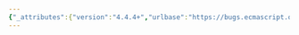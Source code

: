 ```yaml
---
{"_attributes":{"version":"4.4.4+","urlbase":"https://bugs.ecmascript.org/","maintainer":"dherman@mozilla.com"},"bug":{"bug_id":2364,"creation_ts":"2013-12-08 18:14:00 -0800","short_desc":"21.2.2.9: see 0","delta_ts":"2014-05-30 23:16:27 -0700","product":"Draft for 6th Edition","component":"editorial issue","version":"Rev 21: November 8, 2013 Draft","rep_platform":"All","op_sys":"All","bug_status":"VERIFIED","resolution":"FIXED","priority":"Normal","bug_severity":"normal","everconfirmed":true,"reporter":{"uid":"ecmascriptbugs","name":"Norbert"},"assigned_to":{"uid":"allen","name":"Allen Wirfs-Brock"},"long_desc":[{"commentid":6901,"comment_count":0,"who":{"uid":"ecmascriptbugs","name":"Norbert"},"bug_when":"2013-12-08 18:14:12 -0800","thetext":"The note in section 21.2.2.9 has a cross-reference \"see 0\". This should be a reference to 21.2.2.11."},{"commentid":8439,"comment_count":1,"who":{"uid":"allen","name":"Allen Wirfs-Brock"},"bug_when":"2014-05-14 14:12:06 -0700","thetext":"fixed in rev25 editor's draft"},{"commentid":8710,"comment_count":2,"who":{"uid":"ecmascriptbugs","name":"Norbert"},"bug_when":"2014-05-30 23:16:27 -0700","thetext":"Verified in rev 25 draft."}]}}
---
```

